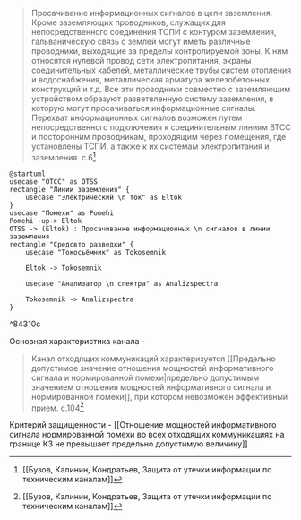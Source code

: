    >Просачивание информационных сигналов в цепи заземления. Кроме заземляющих проводников, служащих для непосредственного соединения ТСПИ с контуром заземления, гальваническую связь с землей могут иметь различные проводники, выходящие за пределы контролируемой зоны. К ним относятся нулевой провод сети электропитания, экраны соединительных кабелей, металлические трубы систем отопления и водоснабжения, металлическая арматура железобетонных конструкций и т.д. Все эти проводники совместно с заземляющим устройством образуют разветвленную систему заземления, в которую могут просачиваться информационные сигналы.
Перехват информационных сигналов возможен путем непосредственного подключения к соединительным линиям ВТСС и посторонним проводникам, проходящим через помещения, где установлены ТСПИ, а также к их системам электропитания и заземления.
>c.6[^2]

```plantuml
@startuml
usecase "ОТСС" as OTSS
rectangle "Линии заземления" {
	usecase "Электрический \n ток" as Eltok
}
usecase "Помехи" as Pomehi
Pomehi -up-> Eltok
OTSS -> (Eltok) : Просачивание информационных \n сигналов в линии заземления
rectangle "Средсвто разведки" {
	usecase "Токосъёмник" as Tokosemnik

	Eltok -> Tokosemnik

	usecase "Анализатор \n спектра" as Analizspectra

	Tokosemnik -> Analizspectra
}
```

^84310c

Основная характеристика канала - 
>Канал отходящих коммуникаций характеризуется [[Предельно допустимое значение отношения мощностей информативного сигнала и нормированной помехи|предельно допустимым значением отношения мощностей информативного сигнала и нормированной помехи]], при котором невозможен эффективный прием.
>c.104[^2]

Критерий защищенности - [[Отношение мощностей информативного сигнала нормированной помехи во всех отходящих коммуникациях на границе КЗ не превышает предельно допустимую величину]]

[^2]:[[Бузов, Калинин, Кондратьев, Защита от утечки информации по техническим каналам]]